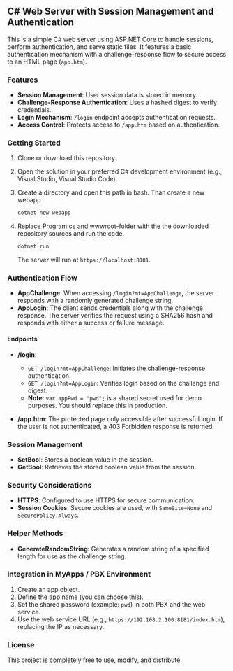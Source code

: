 ## C# Web Server with Session Management and Authentication

This is a simple C# web server using ASP.NET Core to handle sessions, perform authentication, and serve static files. It features a basic authentication mechanism with a challenge-response flow to secure access to an HTML page (`app.htm`).

### Features

* **Session Management**: User session data is stored in memory.
* **Challenge-Response Authentication**: Uses a hashed digest to verify credentials.
* **Login Mechanism**: `/login` endpoint accepts authentication requests.
* **Access Control**: Protects access to `/app.htm` based on authentication.

### Getting Started

1. Clone or download this repository.
2. Open the solution in your preferred C# development environment (e.g., Visual Studio, Visual Studio Code).
3. Create a directory and open this path in bash. Than create a new webapp

   ```bash
   dotnet new webapp
   ```
4. Replace Program.cs and wwwroot-folder with the the downloaded repository sources and run the code.

   ```bash
   dotnet run
   ```

   The server will run at `https://localhost:8181`.

### Authentication Flow

* **AppChallenge**: When accessing `/login?mt=AppChallenge`, the server responds with a randomly generated challenge string.
* **AppLogin**: The client sends credentials along with the challenge response. The server verifies the request using a SHA256 hash and responds with either a success or failure message.

#### Endpoints

* **/login**:

  * `GET /login?mt=AppChallenge`: Initiates the challenge-response authentication.
  * `GET /login?mt=AppLogin`: Verifies login based on the challenge and digest.
  * **Note**: `var appPwd = "pwd";` is a shared secret used for demo purposes. You should replace this in production.

* **/app.htm**: The protected page only accessible after successful login. If the user is not authenticated, a 403 Forbidden response is returned.

### Session Management

* **SetBool**: Stores a boolean value in the session.
* **GetBool**: Retrieves the stored boolean value from the session.

### Security Considerations

* **HTTPS**: Configured to use HTTPS for secure communication.
* **Session Cookies**: Secure cookies are used, with `SameSite=None` and `SecurePolicy.Always`.

### Helper Methods

* **GenerateRandomString**: Generates a random string of a specified length for use as the challenge string.

### Integration in MyApps / PBX Environment

1. Create an app object.
2. Define the app name (you can choose this).
3. Set the shared password (example: `pwd`) in both PBX and the web service.
4. Use the web service URL (e.g., `https://192.168.2.100:8181/index.htm`), replacing the IP as necessary.

### License

This project is completely free to use, modify, and distribute.
